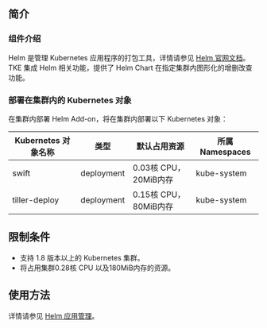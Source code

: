 ## 简介

### 组件介绍

Helm 是管理 Kubernetes 应用程序的打包工具，详情请参见 [Helm 官网文档](https://helm.sh/)。TKE 集成 Helm 相关功能，提供了 Helm Chart 在指定集群内图形化的增删改查功能。

### 部署在集群内的 Kubernetes 对象

在集群内部署 Helm Add-on，将在集群内部署以下 Kubernetes 对象：

| Kubernetes 对象名称 | 类型         | 默认占用资源           | 所属 Namespaces |
| -------------- | ---------- | ---------------- | ------------ |
| swift          | deployment | 0.03核 CPU，20MiB内存 | kube-system  |
| tiller-deploy  | deployment | 0.15核 CPU，80MiB内存 | kube-system  |


## 限制条件
- 支持 1.8 版本以上的 Kubernetes 集群。
- 将占用集群0.28核 CPU 以及180MiB内存的资源。

## 使用方法
 详情请参见 [Helm 应用管理](https://intl.cloud.tencent.com/document/product/457/30683)。
